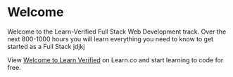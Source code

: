 # Welcome

Welcome to the Learn-Verified Full Stack Web Development track. Over the next 800-1000 hours you will learn everything you need to know to get started as a Full Stack 
jdjkj
<p class='util--hide'>View <a href='https://learn.co/lessons/welcome-to-learn-verified'>Welcome to Learn Verified</a> on Learn.co and start learning to code for free.</p>
